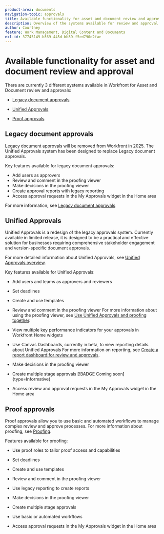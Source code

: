 ```yaml
---
product-area: documents
navigation-topic: approvals
title: Available functionality for asset and document review and approval 
description: Overview of the systems available for review and approval in Workfront.
author: Courtney
feature: Work Management, Digital Content and Documents
exl-id: 37745149-b369-445d-bb39-f5ed790d2fae
---
```

# Available functionality for asset and document review and approval 

There are currently 3 different systems available in Workfront for Asset and Document review and approvals:

* [Legacy document approvals](#legacy-document-approvals)

* [Unified Approvals](#new-document-approvals)

* [Proof approvals](#proof-approvals)

## Legacy document approvals

Legacy document approvals will be removed from Workfront in 2025. The Unified Approvals system has been designed to replace Legacy document approvals.

Key features available for legacy document approvals:

* Add users as approvers
* Review and comment in the proofing viewer
* Make decisions in the proofing viewer 
* Create approval reports with legacy reporting
* Access approval requests in the My Approvals widget in the Home area

For more information, see [Legacy document approvals](/help/quicksilver/review-and-approve-work/manage-approvals/approval-process-in-workfront.md#document-approval-processes).

## Unified Approvals 

Unified Approvals is a redesign of the legacy approvals system. Currently available in limited release, it is designed to be a practical and effective solution for businesses requiring comprehensive stakeholder engagement and version-specific document approvals. 

For more detailed information about Unified Approvals, see [Unified Approvals overview](/help/quicksilver/review-and-approve-work/document-reviews-and-approvals/document-approvals-overview.md).

Key features available for Unified Approvals:

* Add users and teams as approvers and reviewers 

* Set deadlines 

* Create and use templates 

* Review and comment in the proofing viewer 
    For more information about using the proofing viewer, see [Use Unified Approvals and proofing together](/help/quicksilver/review-and-approve-work/document-reviews-and-approvals/doc-approvals-and-proofing.md).

* View multiple key performance indicators for your approvals in Workfront Home widgets

* Use Canvas Dashboards, currently in beta, to view reporting details about Unified Approvals
    For more information on reporting, see [Create a report dashboard for review and approvals](/help/quicksilver/review-and-approve-work/document-reviews-and-approvals/create-review-and-approval-dashboard.md).

* Make decisions in the proofing viewer

* Create multiple stage approvals [!BADGE Coming soon]{type=Informative}

* Access review and approval requests in the My Approvals widget in the Home area


## Proof approvals 

Proof approvals allow you to use basic and automated workflows to manage complex review and approve processes. For more information about proofing, see [Proofing](/help/quicksilver/review-and-approve-work/proofing/proofing-overview/proofing-basics.md).

Features available for proofing:

* Use proof roles to tailor proof access and capabilities

* Set deadlines 

* Create and use templates 

* Review and comment in the proofing viewer 

* Use legacy reporting to create reports

* Make decisions in the proofing viewer

* Create multiple stage approvals

* Use basic or automated workflows

* Access approval requests in the My Approvals widget in the Home area

<!--
## Upcoming deprecations
-->